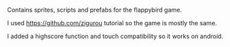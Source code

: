 Contains sprites, scripts and prefabs for the flappybird game.

I used https://github.com/zigurou tutorial so the game is mostly the same.

I added a highscore function and touch compatibility so it works on android.
